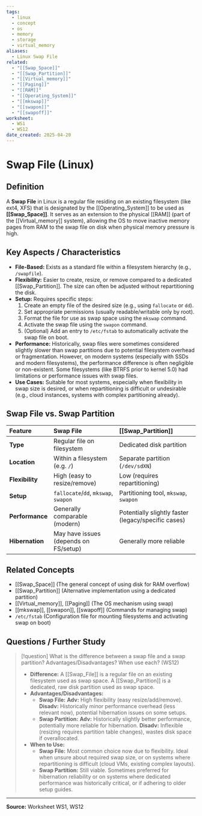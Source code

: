 ```yaml
---
tags:
  - linux
  - concept
  - os
  - memory
  - storage
  - virtual_memory
aliases:
  - Linux Swap File
related:
  - "[[Swap_Space]]"
  - "[[Swap_Partition]]"
  - "[[Virtual_memory]]"
  - "[[Paging]]"
  - "[[RAM]]"
  - "[[Operating_System]]"
  - "[[mkswap]]"
  - "[[swapon]]"
  - "[[swapoff]]"
worksheet:
  - WS1
  - WS12
date_created: 2025-04-20
---
```

# Swap File (Linux)

## Definition

A **Swap File** in Linux is a regular file residing on an existing filesystem (like ext4, XFS) that is designated by the [[Operating_System]] to be used as **[[Swap_Space]]**. It serves as an extension to the physical [[RAM]] (part of the [[Virtual_memory]] system), allowing the OS to move inactive memory pages from RAM to the swap file on disk when physical memory pressure is high.

## Key Aspects / Characteristics

- **File-Based:** Exists as a standard file within a filesystem hierarchy (e.g., `/swapfile`).
- **Flexibility:** Easier to create, resize, or remove compared to a dedicated [[Swap_Partition]]. The size can often be adjusted without repartitioning the disk.
- **Setup:** Requires specific steps:
    1.  Create an empty file of the desired size (e.g., using `fallocate` or `dd`).
    2.  Set appropriate permissions (usually readable/writable only by root).
    3.  Format the file for use as swap space using the `mkswap` command.
    4.  Activate the swap file using the `swapon` command.
    5.  (Optional) Add an entry to `/etc/fstab` to automatically activate the swap file on boot.
- **Performance:** Historically, swap files were sometimes considered slightly slower than swap partitions due to potential filesystem overhead or fragmentation. However, on modern systems (especially with SSDs and modern filesystems), the performance difference is often negligible or non-existent. Some filesystems (like BTRFS prior to kernel 5.0) had limitations or performance issues with swap files.
- **Use Cases:** Suitable for most systems, especially when flexibility in swap size is desired, or when repartitioning is difficult or undesirable (e.g., cloud instances, systems with complex partitioning already).

## Swap File vs. Swap Partition

| Feature         | Swap File                     | [[Swap_Partition]]            |
| :-------------- | :---------------------------- | :---------------------------- |
| **Type**        | Regular file on filesystem    | Dedicated disk partition      |
| **Location**    | Within a filesystem (e.g. `/`)| Separate partition (`/dev/sdXN`)|
| **Flexibility** | High (easy to resize/remove)  | Low (requires repartitioning) |
| **Setup**       | `fallocate`/`dd`, `mkswap`, `swapon` | Partitioning tool, `mkswap`, `swapon` |
| **Performance** | Generally comparable (modern) | Potentially slightly faster (legacy/specific cases) |
| **Hibernation** | May have issues (depends on FS/setup) | Generally more reliable       |

## Related Concepts
- [[Swap_Space]] (The general concept of using disk for RAM overflow)
- [[Swap_Partition]] (Alternative implementation using a dedicated partition)
- [[Virtual_memory]], [[Paging]] (The OS mechanism using swap)
- [[mkswap]], [[swapon]], [[swapoff]] (Commands for managing swap)
- `/etc/fstab` (Configuration file for mounting filesystems and activating swap on boot)

## Questions / Further Study
>[!question] What is the difference between a swap file and a swap partition? Advantages/Disadvantages? When use each? (WS12)
> - **Difference:** A [[Swap_File]] is a regular file on an existing filesystem used as swap space. A [[Swap_Partition]] is a dedicated, raw disk partition used as swap space.
> - **Advantages/Disadvantages:**
>     - **Swap File:** **Adv:** High flexibility (easy resize/add/remove). **Disadv:** Historically minor performance overhead (less relevant now), potential hibernation issues on some setups.
>     - **Swap Partition:** **Adv:** Historically slightly better performance, potentially more reliable for hibernation. **Disadv:** Inflexible (resizing requires partition table changes), wastes disk space if overallocated.
> - **When to Use:**
>     - **Swap File:** Most common choice now due to flexibility. Ideal when unsure about required swap size, or on systems where repartitioning is difficult (cloud VMs, existing complex layouts).
>     - **Swap Partition:** Still viable. Sometimes preferred for hibernation reliability or on systems where dedicated performance was historically critical, or if adhering to older setup guides.

---
**Source:** Worksheet WS1, WS12